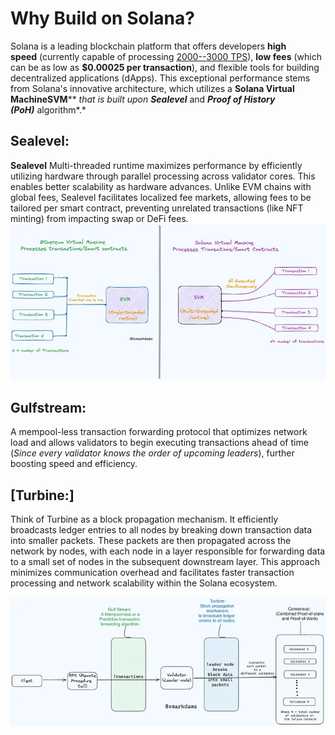 **Why Build on Solana?**
========================

Solana is a leading blockchain platform that offers developers **high speed** (currently capable of processing [2000--3000 TPS](https://explorer.solana.com/)), **low fees** (which can be as low as **$0.00025 per transaction**), and flexible tools for building decentralized applications (dApps). This exceptional performance stems from Solana's innovative architecture, which utilizes a **Solana Virtual MachineSVM**** *that is built upon* ***Sealevel*** and ***Proof of History (PoH)*** algorithm*.*


Sealevel:
---------------------------------------------------------------------------

**Sealevel** Multi-threaded runtime maximizes performance by efficiently utilizing hardware through parallel processing across validator cores. This enables better scalability as hardware advances. Unlike EVM chains with global fees, Sealevel facilitates localized fee markets, allowing fees to be tailored per smart contract, preventing unrelated transactions (like NFT minting) from impacting swap or DeFi fees.
![alt text](image.png)

**Gulfstream:**
---------------

A mempool-less transaction forwarding protocol that optimizes network load and allows validators to begin executing transactions ahead of time (*Since every validator knows the order of upcoming leaders*), further boosting speed and efficiency.

[**Turbine:**]
--------------------------------------------------------------------------------------------------------------------------------------

Think of Turbine as a block propagation mechanism. It efficiently broadcasts ledger entries to all nodes by breaking down transaction data into smaller packets. These packets are then propagated across the network by nodes, with each node in a layer responsible for forwarding data to a small set of nodes in the subsequent downstream layer. This approach minimizes communication overhead and facilitates faster transaction processing and network scalability within the Solana ecosystem.

![alt text](image-1.png)